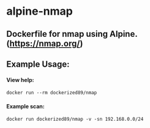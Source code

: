 alpine-nmap
======

## Dockerfile for nmap using Alpine. (https://nmap.org/)
 
Example Usage:
-----

#### View help:
    docker run --rm dockerized89/nmap
    
#### Example scan:

    docker run dockerized89/nmap -v -sn 192.168.0.0/24

